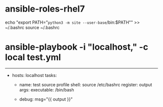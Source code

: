 # ansible-roles-rhel7

echo "export PATH=\"`python3 -m site --user-base`/bin:$PATH\"" >> ~/.bashrc
source ~/.bashrc



# ansible-playbook -i "localhost," -c local test.yml
---
- hosts: localhost
  tasks:
    - name: test source profile
      shell: source /etc/bashrc
      register: output 
      args:
        executable: /bin/bash

    - debug: msg="{{ output }}" 